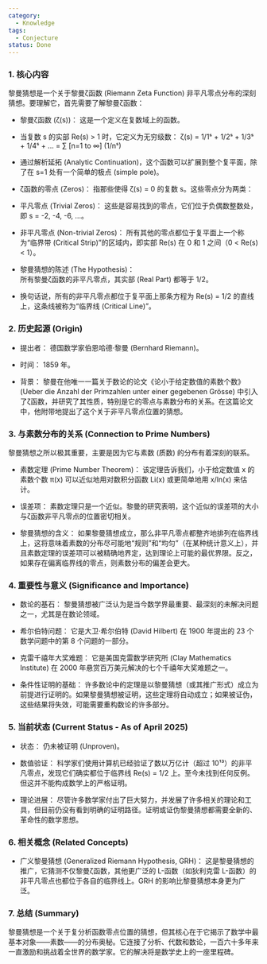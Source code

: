 ```yaml
---
category:
  - Knowledge
tags:
  - Conjecture
status: Done
---
```

### 1. 核心内容

黎曼猜想是一个关于黎曼ζ函数 (Riemann Zeta Function) 非平凡零点分布的深刻猜想。要理解它，首先需要了解黎曼ζ函数：

- 黎曼ζ函数 (ζ(s))： 这是一个定义在复数域上的函数。
    

- 当复数 s 的实部 Re(s) > 1 时，它定义为无穷级数： ζ(s) = 1/1ˢ + 1/2ˢ + 1/3ˢ + 1/4ˢ + ... = ∑ [n=1 to ∞] (1/nˢ)
    
- 通过解析延拓 (Analytic Continuation)，这个函数可以扩展到整个复平面，除了在 s=1 处有一个简单的极点 (simple pole)。
    

- ζ函数的零点 (Zeros)： 指那些使得 ζ(s) = 0 的复数 s。这些零点分为两类：
    

- 平凡零点 (Trivial Zeros)： 这些是容易找到的零点，它们位于负偶数整数处，即 s = -2, -4, -6, ...。
    
- 非平凡零点 (Non-trivial Zeros)： 所有其他的零点都位于复平面上一个称为“临界带 (Critical Strip)”的区域内，即实部 Re(s) 在 0 和 1 之间（0 < Re(s) < 1）。
    

- 黎曼猜想的陈述 (The Hypothesis)：  
    所有黎曼ζ函数的非平凡零点，其实部 (Real Part) 都等于 1/2。
    

- 换句话说，所有的非平凡零点都位于复平面上那条方程为 Re(s) = 1/2 的直线上，这条线被称为“临界线 (Critical Line)”。
    

### 2. 历史起源 (Origin)

- 提出者： 德国数学家伯恩哈德·黎曼 (Bernhard Riemann)。
    
- 时间： 1859 年。
    
- 背景： 黎曼在他唯一一篇关于数论的论文《论小于给定数值的素数个数》(Ueber die Anzahl der Primzahlen unter einer gegebenen Grösse) 中引入了ζ函数，并研究了其性质，特别是它的零点与素数分布的关系。在这篇论文中，他附带地提出了这个关于非平凡零点位置的猜想。
    

### 3. 与素数分布的关系 (Connection to Prime Numbers)

黎曼猜想之所以极其重要，主要是因为它与素数 (质数) 的分布有着深刻的联系。

- 素数定理 (Prime Number Theorem)： 该定理告诉我们，小于给定数值 x 的素数个数 π(x) 可以近似地用对数积分函数 Li(x) 或更简单地用 x/ln(x) 来估计。
    
- 误差项： 素数定理只是一个近似。黎曼的研究表明，这个近似的误差项的大小与ζ函数非平凡零点的位置密切相关。
    
- 黎曼猜想的含义： 如果黎曼猜想成立，那么非平凡零点都整齐地排列在临界线上，这将意味着素数的分布尽可能地“规则”和“均匀”（在某种统计意义上），并且素数定理的误差项可以被精确地界定，达到理论上可能的最优界限。反之，如果存在偏离临界线的零点，则素数分布的偏差会更大。
    

### 4. 重要性与意义 (Significance and Importance)

- 数论的基石： 黎曼猜想被广泛认为是当今数学界最重要、最深刻的未解决问题之一，尤其是在数论领域。
    
- 希尔伯特问题： 它是大卫·希尔伯特 (David Hilbert) 在 1900 年提出的 23 个数学问题中的第 8 个问题的一部分。
    
- 克雷千禧年大奖难题： 它是美国克雷数学研究所 (Clay Mathematics Institute) 在 2000 年悬赏百万美元解决的七个千禧年大奖难题之一。
    
- 条件性证明的基础： 许多数论中的定理是以黎曼猜想（或其推广形式）成立为前提进行证明的。如果黎曼猜想被证明，这些定理将自动成立；如果被证伪，这些结果将失效，可能需要重构数论的许多部分。
    

### 5. 当前状态 (Current Status - As of April 2025)

- 状态： 仍未被证明 (Unproven)。
    
- 数值验证： 科学家们使用计算机已经验证了数以万亿计（超过 10¹³）的非平凡零点，发现它们确实都位于临界线 Re(s) = 1/2 上。至今未找到任何反例。但这并不能构成数学上的严格证明。
    
- 理论进展： 尽管许多数学家付出了巨大努力，并发展了许多相关的理论和工具，但目前仍没有看到明确的证明路径。证明或证伪黎曼猜想都需要全新的、革命性的数学思想。
    

### 6. 相关概念 (Related Concepts)

- 广义黎曼猜想 (Generalized Riemann Hypothesis, GRH)： 这是黎曼猜想的推广，它猜测不仅黎曼ζ函数，其他更广泛的 L-函数（如狄利克雷 L-函数）的非平凡零点也都位于各自的临界线上。GRH 的影响比黎曼猜想本身更为广泛。
    

### 7. 总结 (Summary)

黎曼猜想是一个关于复分析函数零点位置的猜想，但其核心在于它揭示了数学中最基本对象——素数——的分布奥秘。它连接了分析、代数和数论，一百六十多年来一直激励和挑战着全世界的数学家。它的解决将是数学史上的一座里程碑。

  